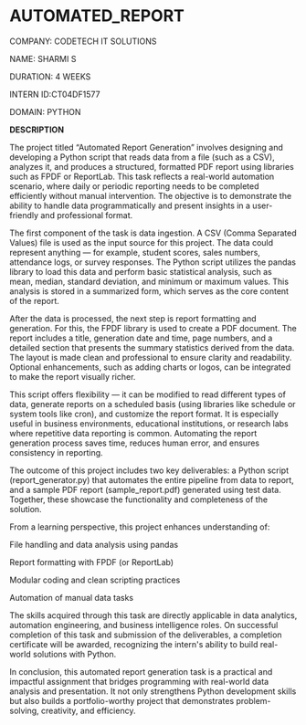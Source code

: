 # AUTOMATED_REPORT

COMPANY: CODETECH IT SOLUTIONS

NAME: SHARMI S

DURATION: 4 WEEKS

INTERN ID:CT04DF1577

DOMAIN: PYTHON

**DESCRIPTION**

The project titled “Automated Report Generation” involves designing and developing a Python script that reads data from a file (such as a CSV), analyzes it, and produces a structured, formatted PDF report using libraries such as FPDF or ReportLab. This task reflects a real-world automation scenario, where daily or periodic reporting needs to be completed efficiently without manual intervention. The objective is to demonstrate the ability to handle data programmatically and present insights in a user-friendly and professional format.

The first component of the task is data ingestion. A CSV (Comma Separated Values) file is used as the input source for this project. The data could represent anything — for example, student scores, sales numbers, attendance logs, or survey responses. The Python script utilizes the pandas library to load this data and perform basic statistical analysis, such as mean, median, standard deviation, and minimum or maximum values. This analysis is stored in a summarized form, which serves as the core content of the report.

After the data is processed, the next step is report formatting and generation. For this, the FPDF library is used to create a PDF document. The report includes a title, generation date and time, page numbers, and a detailed section that presents the summary statistics derived from the data. The layout is made clean and professional to ensure clarity and readability. Optional enhancements, such as adding charts or logos, can be integrated to make the report visually richer.

This script offers flexibility — it can be modified to read different types of data, generate reports on a scheduled basis (using libraries like schedule or system tools like cron), and customize the report format. It is especially useful in business environments, educational institutions, or research labs where repetitive data reporting is common. Automating the report generation process saves time, reduces human error, and ensures consistency in reporting.

The outcome of this project includes two key deliverables: a Python script (report_generator.py) that automates the entire pipeline from data to report, and a sample PDF report (sample_report.pdf) generated using test data. Together, these showcase the functionality and completeness of the solution.

From a learning perspective, this project enhances understanding of:

File handling and data analysis using pandas

Report formatting with FPDF (or ReportLab)

Modular coding and clean scripting practices

Automation of manual data tasks

The skills acquired through this task are directly applicable in data analytics, automation engineering, and business intelligence roles. On successful completion of this task and submission of the deliverables, a completion certificate will be awarded, recognizing the intern's ability to build real-world solutions with Python.

In conclusion, this automated report generation task is a practical and impactful assignment that bridges programming with real-world data analysis and presentation. It not only strengthens Python development skills but also builds a portfolio-worthy project that demonstrates problem-solving, creativity, and efficiency.
